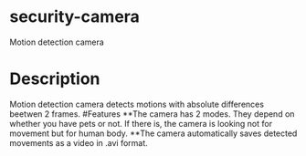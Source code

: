 # security-camera
Motion detection camera
# Description
Motion detection camera detects motions with absolute differences beetwen 2 frames.
#Features
**The camera has 2 modes. They depend on whether you have pets or not. If there is, the camera is looking not for movement but for human body.
**The camera automatically saves detected movements as a video in .avi format.
